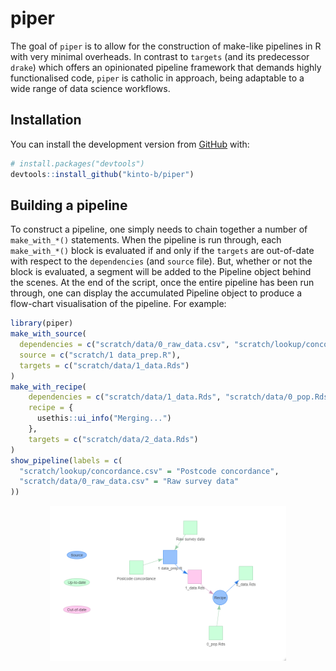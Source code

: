 
<!-- README.md is generated from README.Rmd. Please edit that file -->

# piper

<!-- badges: start -->
<!-- badges: end -->

The goal of `piper` is to allow for the construction of make-like
pipelines in R with very minimal overheads. In contrast to `targets`
(and its predecessor `drake`) which offers an opinionated pipeline
framework that demands highly functionalised code, `piper` is catholic
in approach, being adaptable to a wide range of data science workflows.

## Installation

You can install the development version from
[GitHub](https://github.com/) with:

``` r
# install.packages("devtools")
devtools::install_github("kinto-b/piper")
```

## Building a pipeline

To construct a pipeline, one simply needs to chain together a number of
`make_with_*()` statements. When the pipeline is run through, each
`make_with_*()` block is evaluated if and only if the `targets` are
out-of-date with respect to the `dependencies` (and `source` file). But,
whether or not the block is evaluated, a segment will be added to the
Pipeline object behind the scenes. At the end of the script, once the
entire pipeline has been run through, one can display the accumulated
Pipeline object to produce a flow-chart visualisation of the pipeline.
For example:

``` r
library(piper)
make_with_source(
  dependencies = c("scratch/data/0_raw_data.csv", "scratch/lookup/concordance.csv"),
  source = c("scratch/1 data_prep.R"),
  targets = c("scratch/data/1_data.Rds")
)
make_with_recipe(
    dependencies = c("scratch/data/1_data.Rds", "scratch/data/0_pop.Rds"),
    recipe = {
      usethis::ui_info("Merging...")
    },
    targets = c("scratch/data/2_data.Rds")
)
show_pipeline(labels = c(
  "scratch/lookup/concordance.csv" = "Postcode concordance",
  "scratch/data/0_raw_data.csv" = "Raw survey data"
))
```

<img src="man/figures/README-example_pipeline.png" width="75%" style="display: block; margin: auto;" />

